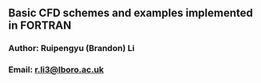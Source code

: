 ## Basic CFD schemes and examples implemented in FORTRAN


### Author: Ruipengyu (Brandon) Li
### Email: r.li3@lboro.ac.uk
